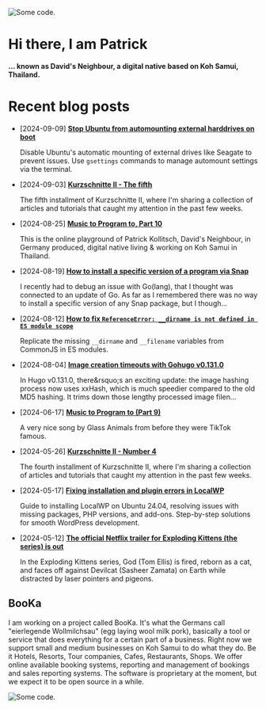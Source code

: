 ![][header1]

# Hi there, I am Patrick

**... known as David's Neighbour, a digital native based on Koh Samui, Thailand.**

# Recent blog posts
<!-- KOLLITSCH:START -->
- [2024-09-09] **[Stop Ubuntu from automounting external harddrives on boot](https://kollitsch.dev/blog/2024/stop-ubuntu-from-automounting-external-harddrives-on-boot/)**

  Disable Ubuntu&#39;s automatic mounting of external drives like Seagate to prevent issues. Use `gsettings` commands to manage automount settings via the terminal.
- [2024-09-03] **[Kurzschnitte II - The fifth](https://kollitsch.dev/blog/2024/kurzschnitte-ii-5/)**

  The fifth installment of Kurzschnitte II, where I&#39;m sharing a collection of articles and tutorials that caught my attention in the past few weeks.
- [2024-08-25] **[Music to Program to, Part 10](https://kollitsch.dev/blog/2024/music-to-program-to-10/)**

  This is the online playground of Patrick Kollitsch, David&#39;s Neighbour, in Germany produced, digital native living &amp; working on Koh Samui in Thailand.
- [2024-08-19] **[How to install a specific version of a program via Snap](https://kollitsch.dev/blog/2024/how-to-install-a-specific-version-of-a-program-via-snap/)**

  I recently had to debug an issue with Go&lpar;lang&rpar;, that I thought was connected to an update of Go. As far as I remembered there was no way to install a specific version of any Snap package, but I though...
- [2024-08-12] **[How to fix `ReferenceError: __dirname is not defined in ES module scope`](https://kollitsch.dev/blog/2024/how-to-fix-dirname-not-defined-in-es-module-scope/)**

  Replicate the missing `__dirname` and `__filename` variables from CommonJS in ES modules.
- [2024-08-04] **[Image creation timeouts with Gohugo v0.131.0](https://kollitsch.dev/blog/2024/image-creation-timeouts-with-gohugo-131/)**

  In Hugo v0.131.0, there&amp;rsquo;s an exciting update: the image hashing process now uses xxHash, which is much speedier compared to the old MD5 hashing. It trims down those lengthy processed image filen...
- [2024-06-17] **[Music to Program to &lpar;Part 9&rpar;](https://kollitsch.dev/blog/2024/music-to-program-to-9/)**

  A very nice song by Glass Animals from before they were TikTok famous.
- [2024-05-26] **[Kurzschnitte II - Number 4](https://kollitsch.dev/blog/2024/kurzschnitte-ii-4/)**

  The fourth installment of Kurzschnitte II, where I&#39;m sharing a collection of articles and tutorials that caught my attention in the past few weeks.
- [2024-05-17] **[Fixing installation and plugin errors in LocalWP](https://kollitsch.dev/blog/2024/fixing-plugin-installation-errors-in-localwp/)**

  Guide to installing LocalWP on Ubuntu 24.04, resolving issues with missing packages, PHP versions, and add-ons. Step-by-step solutions for smooth WordPress development.
- [2024-05-12] **[The official Netflix trailer for Exploding Kittens &lpar;the series&rpar; is out](https://kollitsch.dev/blog/2024/the-official-netflix-trailer-for-exploding-kittens-the-series-is-out/)**

  In the Exploding Kittens series, God &lpar;Tom Ellis&rpar; is fired, reborn as a cat, and faces off against Devilcat &lpar;Sasheer Zamata&rpar; on Earth while distracted by laser pointers and pigeons.<!-- KOLLITSCH:END -->

## BooKa

I am working on a project called BooKa. It's what the Germans call "eierlegende Wollmilchsau" (egg laying wool milk pork), basically a tool or service that does everything for a certain part of a business. Right now we support small and medium businesses on Koh Samui to do what they do. Be it Hotels, Resorts, Tour companies, Cafes, Restaurants, Shops. We offer online available booking systems, reporting and management of bookings and sales reporting systems. The software is proprietary at the moment, but we expect it to be open source in a while.

![][header3]

[header1]: https://raw.githubusercontent.com/davidsneighbour/davidsneighbour/master/static/header1.jpg "Some code."
[header3]: https://raw.githubusercontent.com/davidsneighbour/davidsneighbour/master/static/header3.jpg "Some code."

